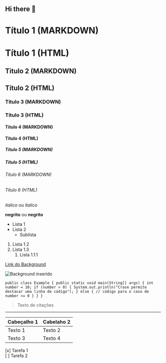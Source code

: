 ## Hi there 👋

<!-- Cabeçalhos -->

# Título 1 (MARKDOWN) <h1> Título 1 (HTML) </h1>
## Titulo 2 (MARKDOWN) <h2> Título 2 (HTML) </h2> 
### Título 3 (MARKDOWN) <h3> Título 3 (HTML) </h3>
#### Título 4 (MARKDOWN) <h4> Título 4 (HTML) </h4>
##### Título 5 (MARKDOWN) <h5> Título 5 (HTML) </h5>
###### Título 6 (MARKDOWN) <h6> Título 6 (HTML) </h6>

*italico* ou _italico_

**negrito** ou __negrito__

- Lista 1
- Lista 2
    - Sublista

1. Lista 1.2
2. Lista 1.3
    1. Lista 1.1.1

[Link do Background](https://sdmntprnorthcentralus.oaiusercontent.com/files/00000000-1018-622f-8cf8-80621de5705e/raw?se=2025-07-28T02%3A29%3A54Z&sp=r&sv=2024-08-04&sr=b&scid=5d7a8e91-0459-5956-a0e0-64abea007064&skoid=24a7dec3-38fc-4904-b888-8abe0855c442&sktid=a48cca56-e6da-484e-a814-9c849652bcb3&skt=2025-07-27T19%3A16%3A50Z&ske=2025-07-28T19%3A16%3A50Z&sks=b&skv=2024-08-04&sig=GIS/fY5kKQgF00bMjVJqffCgZQ2X5Nx/06TZmSxbZhU%3D)

![Background inserido](https://sdmntprnorthcentralus.oaiusercontent.com/files/00000000-1018-622f-8cf8-80621de5705e/raw?se=2025-07-28T02%3A29%3A54Z&sp=r&sv=2024-08-04&sr=b&scid=5d7a8e91-0459-5956-a0e0-64abea007064&skoid=24a7dec3-38fc-4904-b888-8abe0855c442&sktid=a48cca56-e6da-484e-a814-9c849652bcb3&skt=2025-07-27T19%3A16%3A50Z&ske=2025-07-28T19%3A16%3A50Z&sks=b&skv=2024-08-04&sig=GIS/fY5kKQgF00bMjVJqffCgZQ2X5Nx/06TZmSxbZhU%3D)

`public class Example {
    public static void main(String[] args) {
        int number = 10;
        if (number > 0) {
            System.out.println("Crase permite destacar uma linha de código");
        } else {
            // código para o caso de number <= 0
        }
    }
}`

> Texto de citações
---------------------

| Cabeçalho 1 | Cabelaho 2 |
|-------------|------------|
| Texto 1     | Texto 2    |
| Texto 3     | Texto 4    |

[x] Tarefa 1 <br>
[ ] Tarefa 2

<!--
**rodrigocgruiz/rodrigocgruiz** is a ✨ _special_ ✨ repository because its `README.md` (this file) appears on your GitHub profile.

Here are some ideas to get you started:

- 🔭 I’m currently working on ...
- 🌱 I’m currently learning ...
- 👯 I’m looking to collaborate on ...
- 🤔 I’m looking for help with ...
- 💬 Ask me about ...
- 📫 How to reach me: ...
- 😄 Pronouns: ...
- ⚡ Fun fact: ...
-->
